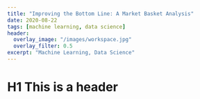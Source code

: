 ```yaml
---
title: "Improving the Bottom Line: A Market Basket Analysis"
date: 2020-08-22
tags: [machine learning, data science]
header:
  overlay_image: "/images/workspace.jpg"
  overlay_filter: 0.5
excerpt: "Machine Learning, Data Science"
---
```


# H1 This is a header
